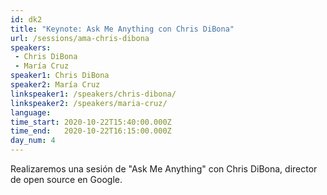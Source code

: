 ```yaml
---
id: dk2
title: "Keynote: Ask Me Anything con Chris DiBona"
url: /sessions/ama-chris-dibona
speakers:
 - Chris DiBona
 - María Cruz
speaker1: Chris DiBona
speaker2: María Cruz
linkspeaker1: /speakers/chris-dibona/
linkspeaker2: /speakers/maria-cruz/
language: 
time_start: 2020-10-22T15:40:00.000Z
time_end:   2020-10-22T16:15:00.000Z
day_num: 4
---
```


Realizaremos una sesión de "Ask Me Anything" con Chris DiBona, director de open source en Google. 